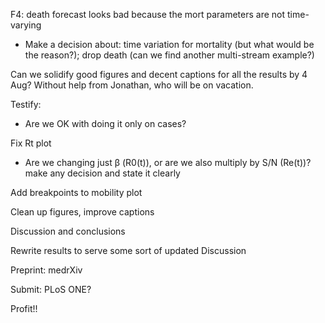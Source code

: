 
F4: death forecast looks bad because the mort parameters are not time-varying
* Make a decision about: time variation for mortality (but what would be the reason?); drop death (can we find another multi-stream example?)

Can we solidify good figures and decent captions for all the results by 4 Aug? Without help from Jonathan, who will be on vacation.

Testify:
* Are we OK with doing it only on cases?

Fix Rt plot
* Are we changing just β (R0(t)), or are we also multiply by S/N (Re(t))? make any decision and state it clearly

Add breakpoints to mobility plot

Clean up figures, improve captions  

Discussion and conclusions

Rewrite results to serve some sort of updated Discussion

Preprint: medrXiv 

Submit: PLoS ONE?

Profit!!
